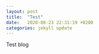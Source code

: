 ```yaml
---
layout: post
title:  "Test"
date:   2020-08-23 22:31:19 +0200
categories: jekyll update
---
```


Test blog

